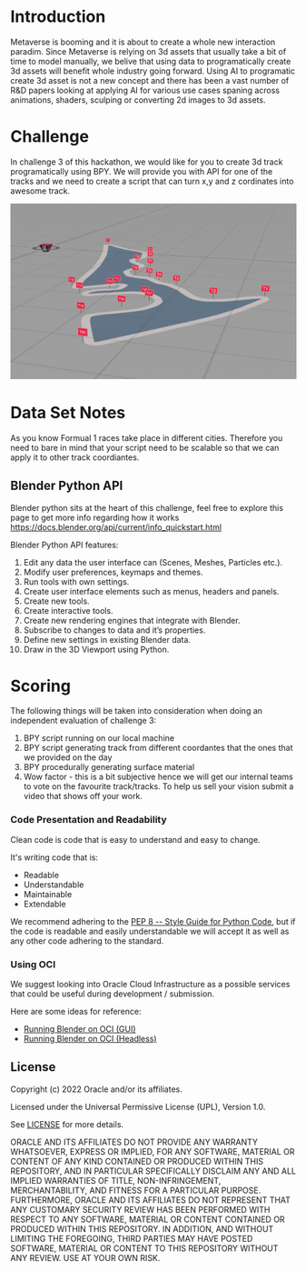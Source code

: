 # Introduction
Metaverse is booming and it is about to create a whole new interaction paradim. 
Since Metaverse is relying on 3d assets that usually take a bit of time to model manually, we belive that using data to programatically create 3d assets will benefit whole industry going forward. Using AI to programatic  create 3d asset is not a new concept and there has been a vast number of R&D papers looking at applying AI for various use cases spaning across animations, shaders, sculping or converting 2d images to 3d assets.

# Challenge
In challenge 3 of this hackathon, we would like for you to create 3d track programatically using BPY.
We will provide you with API for one of the tracks and we need to create a script that can turn x,y and z cordinates into awesome track.

![](../img/Track.png?raw=true)

# Data Set Notes
As you know Formual 1 races take place in different cities. Therefore you need to bare in mind that your script need to be scalable so that we can apply it to other track coordiantes.


## Blender Python API
Blender python sits at the heart of this challenge, feel free to explore this page to get more info regarding how it works
https://docs.blender.org/api/current/info_quickstart.html

Blender Python API features:
1. Edit any data the user interface can (Scenes, Meshes, Particles etc.).
2. Modify user preferences, keymaps and themes.
3. Run tools with own settings.
4. Create user interface elements such as menus, headers and panels.
5. Create new tools.
6. Create interactive tools.
7. Create new rendering engines that integrate with Blender.
8. Subscribe to changes to data and it’s properties.
9. Define new settings in existing Blender data.
10. Draw in the 3D Viewport using Python.

# Scoring
The following things will be taken into consideration when doing an independent evaluation of challenge 3:
1. BPY script running on our local machine
2. BPY script generating track from different coordantes that the ones that we provided on the day
3. BPY procedurally generating surface material
4. Wow factor - this is a bit subjective hence we will get our internal teams to vote on the favourite track/tracks. To help us sell your vision submit a video that shows off your work.

### Code Presentation and Readability

Clean code is code that is easy to understand and easy to change.

It's writing code that is:
- Readable
- Understandable
- Maintainable
- Extendable

We recommend adhering to the [PEP 8 -- Style Guide for Python Code](https://www.python.org/dev/peps/pep-0008/#naming-conventions), but if the code is readable and easily understandable we will accept it as well as any other code adhering to the standard.

### Using OCI

We suggest looking into Oracle Cloud Infrastructure as a possible services that could be useful during development / submission.

Here are some ideas for reference:
- [Running Blender on OCI (GUI)](https://www.youtube.com/watch?v=amqxaw2Ujn4&ab_channel=OracleDevelopers)
- [Running Blender on OCI (Headless)](https://jeffmdavies.medium.com/blender-2-83-on-oracle-cloud-infrastructure-80ecfcb2ce4e)

## License
Copyright (c) 2022 Oracle and/or its affiliates.

Licensed under the Universal Permissive License (UPL), Version 1.0.

See [LICENSE](LICENSE) for more details.

ORACLE AND ITS AFFILIATES DO NOT PROVIDE ANY WARRANTY WHATSOEVER, EXPRESS OR IMPLIED, FOR ANY SOFTWARE, MATERIAL OR CONTENT OF ANY KIND CONTAINED OR PRODUCED WITHIN THIS REPOSITORY, AND IN PARTICULAR SPECIFICALLY DISCLAIM ANY AND ALL IMPLIED WARRANTIES OF TITLE, NON-INFRINGEMENT, MERCHANTABILITY, AND FITNESS FOR A PARTICULAR PURPOSE. FURTHERMORE, ORACLE AND ITS AFFILIATES DO NOT REPRESENT THAT ANY CUSTOMARY SECURITY REVIEW HAS BEEN PERFORMED WITH RESPECT TO ANY SOFTWARE, MATERIAL OR CONTENT CONTAINED OR PRODUCED WITHIN THIS REPOSITORY. IN ADDITION, AND WITHOUT LIMITING THE FOREGOING, THIRD PARTIES MAY HAVE POSTED SOFTWARE, MATERIAL OR CONTENT TO THIS REPOSITORY WITHOUT ANY REVIEW. USE AT YOUR OWN RISK. 